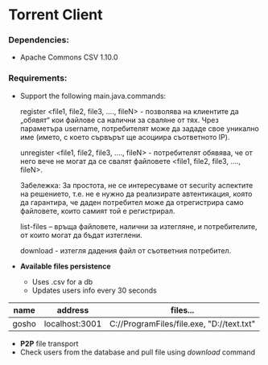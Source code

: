 # Torrent Client
### Dependencies:
- Apache Commons CSV 1.10.0


###  Requirements:

- Support the following main.java.commands:


    register <user> <file1, file2, file3, …., fileN> - позволява на клиентите да „обявят“ кои файлове са налични за сваляне от тях. Чрез параметъра username, потребителят може да зададе свое уникално име (името, с което сървърът ще асоциира съответното IP).

    unregister <user> <file1, file2, file3, …., fileN> - потребителят обявява, че от него вече не могат да се свалят файловете <file1, file2, file3, …., fileN>.

    Забележка: За простота, не се интересуваме от security аспектите на решението, т.е. не е нужно да реализирате автентикация, която да гарантира, че даден потребител може да отрегистрира само файловете, които самият той е регистрирал.

    list-files – връща файловете, налични за изтегляне, и потребителите, от които могат да бъдат изтеглени.

    download <user> <path to file on user> <path to save> - изтегля дадения файл от съответния потребител.

- **Available files persistence**
  - Uses .csv for a db 
  - Updates users info every 30 seconds

| name | address |files... |
| ---- | ------- |:------:|
| gosho | localhost:3001 | C://ProgramFiles/file.exe, "D://text.txt" |

- **P2P** file transport
- Check users from the database and pull file using _download_ command
